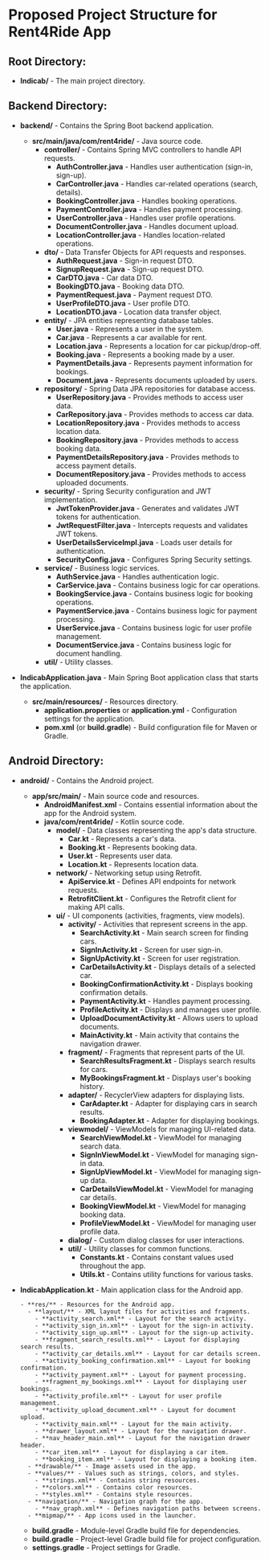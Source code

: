 # Proposed Project Structure for Rent4Ride App

## Root Directory:
- **Indicab/** - The main project directory.


## Backend Directory:
- **backend/** - Contains the Spring Boot backend application.
  - **src/main/java/com/rent4ride/** - Java source code.
    - **controller/** - Contains Spring MVC controllers to handle API requests.
      - **AuthController.java** - Handles user authentication (sign-in, sign-up).
      - **CarController.java** - Handles car-related operations (search, details).
      - **BookingController.java** - Handles booking operations.
      - **PaymentController.java** - Handles payment processing.
      - **UserController.java** - Handles user profile operations.
      - **DocumentController.java** - Handles document upload.
      - **LocationController.java** - Handles location-related operations.
    - **dto/** - Data Transfer Objects for API requests and responses.
      - **AuthRequest.java** - Sign-in request DTO.
      - **SignupRequest.java** - Sign-up request DTO.
      - **CarDTO.java** - Car data DTO.
      - **BookingDTO.java** - Booking data DTO.
      - **PaymentRequest.java** - Payment request DTO.
      - **UserProfileDTO.java** - User profile DTO.
      - **LocationDTO.java** - Location data transfer object.
    - **entity/** - JPA entities representing database tables.
      - **User.java** - Represents a user in the system.
      - **Car.java** - Represents a car available for rent.
      - **Location.java** - Represents a location for car pickup/drop-off.
      - **Booking.java** - Represents a booking made by a user.
      - **PaymentDetails.java** - Represents payment information for bookings.
      - **Document.java** - Represents documents uploaded by users.
    - **repository/** - Spring Data JPA repositories for database access.
      - **UserRepository.java** - Provides methods to access user data.
      - **CarRepository.java** - Provides methods to access car data.
      - **LocationRepository.java** - Provides methods to access location data.
      - **BookingRepository.java** - Provides methods to access booking data.
      - **PaymentDetailsRepository.java** - Provides methods to access payment details.
      - **DocumentRepository.java** - Provides methods to access uploaded documents.
    - **security/** - Spring Security configuration and JWT implementation.
      - **JwtTokenProvider.java** - Generates and validates JWT tokens for authentication.
      - **JwtRequestFilter.java** - Intercepts requests and validates JWT tokens.
      - **UserDetailsServiceImpl.java** - Loads user details for authentication.
      - **SecurityConfig.java** - Configures Spring Security settings.
    - **service/** - Business logic services.
      - **AuthService.java** - Handles authentication logic.
      - **CarService.java** - Contains business logic for car operations.
      - **BookingService.java** - Contains business logic for booking operations.
      - **PaymentService.java** - Contains business logic for payment processing.
      - **UserService.java** - Contains business logic for user profile management.
      - **DocumentService.java** - Contains business logic for document handling.
    - **util/** - Utility classes.
- **IndicabApplication.java** - Main Spring Boot application class that starts the application.

  - **src/main/resources/** - Resources directory.
    - **application.properties** or **application.yml** - Configuration settings for the application.
    - **pom.xml** (or **build.gradle**) - Build configuration file for Maven or Gradle.

## Android Directory:
- **android/** - Contains the Android project.
  - **app/src/main/** - Main source code and resources.
    - **AndroidManifest.xml** - Contains essential information about the app for the Android system.
    - **java/com/rent4ride/** - Kotlin source code.
      - **model/** - Data classes representing the app's data structure.
        - **Car.kt** - Represents a car's data.
        - **Booking.kt** - Represents booking data.
        - **User.kt** - Represents user data.
        - **Location.kt** - Represents location data.
      - **network/** - Networking setup using Retrofit.
        - **ApiService.kt** - Defines API endpoints for network requests.
        - **RetrofitClient.kt** - Configures the Retrofit client for making API calls.
      - **ui/** - UI components (activities, fragments, view models).
        - **activity/** - Activities that represent screens in the app.
          - **SearchActivity.kt** - Main search screen for finding cars.
          - **SignInActivity.kt** - Screen for user sign-in.
          - **SignUpActivity.kt** - Screen for user registration.
          - **CarDetailsActivity.kt** - Displays details of a selected car.
          - **BookingConfirmationActivity.kt** - Displays booking confirmation details.
          - **PaymentActivity.kt** - Handles payment processing.
          - **ProfileActivity.kt** - Displays and manages user profile.
          - **UploadDocumentActivity.kt** - Allows users to upload documents.
          - **MainActivity.kt** - Main activity that contains the navigation drawer.
        - **fragment/** - Fragments that represent parts of the UI.
          - **SearchResultsFragment.kt** - Displays search results for cars.
          - **MyBookingsFragment.kt** - Displays user's booking history.
        - **adapter/** - RecyclerView adapters for displaying lists.
          - **CarAdapter.kt** - Adapter for displaying cars in search results.
          - **BookingAdapter.kt** - Adapter for displaying bookings.
        - **viewmodel/** - ViewModels for managing UI-related data.
          - **SearchViewModel.kt** - ViewModel for managing search data.
          - **SignInViewModel.kt** - ViewModel for managing sign-in data.
          - **SignUpViewModel.kt** - ViewModel for managing sign-up data.
          - **CarDetailsViewModel.kt** - ViewModel for managing car details.
          - **BookingViewModel.kt** - ViewModel for managing booking data.
          - **ProfileViewModel.kt** - ViewModel for managing user profile data.
        - **dialog/** - Custom dialog classes for user interactions.
        - **util/** - Utility classes for common functions.
          - **Constants.kt** - Contains constant values used throughout the app.
          - **Utils.kt** - Contains utility functions for various tasks.
- **IndicabApplication.kt** - Main application class for the Android app.

      - **res/** - Resources for the Android app.
        - **layout/** - XML layout files for activities and fragments.
          - **activity_search.xml** - Layout for the search activity.
          - **activity_sign_in.xml** - Layout for the sign-in activity.
          - **activity_sign_up.xml** - Layout for the sign-up activity.
          - **fragment_search_results.xml** - Layout for displaying search results.
          - **activity_car_details.xml** - Layout for car details screen.
          - **activity_booking_confirmation.xml** - Layout for booking confirmation.
          - **activity_payment.xml** - Layout for payment processing.
          - **fragment_my_bookings.xml** - Layout for displaying user bookings.
          - **activity_profile.xml** - Layout for user profile management.
          - **activity_upload_document.xml** - Layout for document upload.
          - **activity_main.xml** - Layout for the main activity.
          - **drawer_layout.xml** - Layout for the navigation drawer.
          - **nav_header_main.xml** - Layout for the navigation drawer header.
          - **car_item.xml** - Layout for displaying a car item.
          - **booking_item.xml** - Layout for displaying a booking item.
        - **drawable/** - Image assets used in the app.
        - **values/** - Values such as strings, colors, and styles.
          - **strings.xml** - Contains string resources.
          - **colors.xml** - Contains color resources.
          - **styles.xml** - Contains style resources.
        - **navigation/** - Navigation graph for the app.
          - **nav_graph.xml** - Defines navigation paths between screens.
        - **mipmap/** - App icons used in the launcher.
    - **build.gradle** - Module-level Gradle build file for dependencies.
    - **build.gradle** - Project-level Gradle build file for project configuration.
    - **settings.gradle** - Project settings for Gradle.
